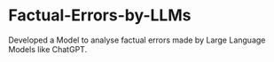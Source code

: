 # Factual-Errors-by-LLMs
Developed a Model to analyse factual errors made by Large Language Models like ChatGPT.
